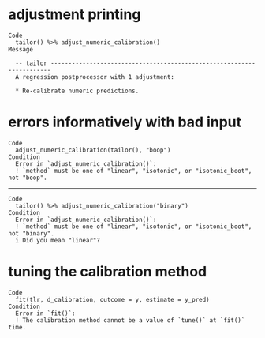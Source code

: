 # adjustment printing

    Code
      tailor() %>% adjust_numeric_calibration()
    Message
      
      -- tailor ----------------------------------------------------------------------
      A regression postprocessor with 1 adjustment:
      
      * Re-calibrate numeric predictions.

# errors informatively with bad input

    Code
      adjust_numeric_calibration(tailor(), "boop")
    Condition
      Error in `adjust_numeric_calibration()`:
      ! `method` must be one of "linear", "isotonic", or "isotonic_boot", not "boop".

---

    Code
      tailor() %>% adjust_numeric_calibration("binary")
    Condition
      Error in `adjust_numeric_calibration()`:
      ! `method` must be one of "linear", "isotonic", or "isotonic_boot", not "binary".
      i Did you mean "linear"?

# tuning the calibration method

    Code
      fit(tlr, d_calibration, outcome = y, estimate = y_pred)
    Condition
      Error in `fit()`:
      ! The calibration method cannot be a value of `tune()` at `fit()` time.

